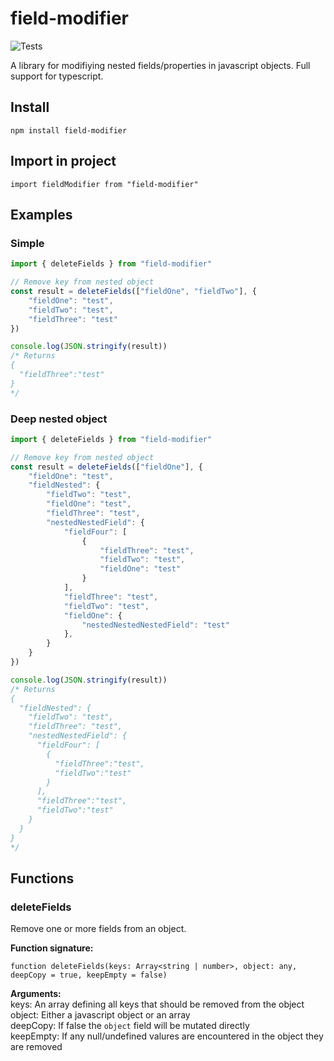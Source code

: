 # field-modifier
![Tests](https://github.com/hampfh/field-modifier/actions/workflows/node.js.yml/badge.svg)

A library for modifiying nested fields/properties in javascript objects. Full support for typescript.

## Install
```
npm install field-modifier
```
## Import in project
```
import fieldModifier from "field-modifier"
```

## Examples
### Simple
```javascript
import { deleteFields } from "field-modifier"

// Remove key from nested object
const result = deleteFields(["fieldOne", "fieldTwo"], {
    "fieldOne": "test",
    "fieldTwo": "test",
    "fieldThree": "test"
})

console.log(JSON.stringify(result))
/* Returns 
{
  "fieldThree":"test"
}
*/
```
### Deep nested object
```javascript
import { deleteFields } from "field-modifier"

// Remove key from nested object
const result = deleteFields(["fieldOne"], {
    "fieldOne": "test",
    "fieldNested": {
        "fieldTwo": "test",
        "fieldOne": "test",
        "fieldThree": "test",
        "nestedNestedField": {
            "fieldFour": [
                {
                    "fieldThree": "test",
                    "fieldTwo": "test",
                    "fieldOne": "test"
                }
            ],
            "fieldThree": "test",
            "fieldTwo": "test",
            "fieldOne": {
                "nestedNestedNestedField": "test"
            },
        }
    }
})

console.log(JSON.stringify(result))
/* Returns
{
  "fieldNested": {
    "fieldTwo": "test",
    "fieldThree": "test",
    "nestedNestedField": {
      "fieldFour": [
        {
          "fieldThree":"test",
          "fieldTwo":"test"
        }
      ],
      "fieldThree":"test",
      "fieldTwo":"test"
    }
  }
}
*/
```

## Functions
### deleteFields
Remove one or more fields from an object. 

**Function signature:**
```
function deleteFields(keys: Array<string | number>, object: any, deepCopy = true, keepEmpty = false)
```

**Arguments:**  
keys: An array defining all keys that should be removed from the object  
object: Either a javascript object or an array  
deepCopy: If false the `object` field will be mutated directly  
keepEmpty: If any null/undefined valures are encountered in the object they are removed  
